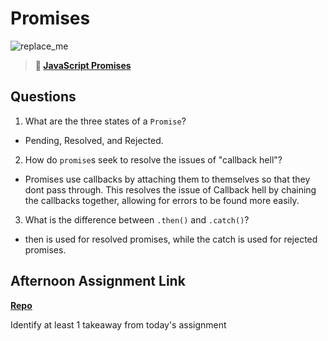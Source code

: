 # Promises

![replace_me](https://codeworks.blob.core.windows.net/public/assets/img/illustrations/placeholder.svg)

> **📖 [JavaScript Promises](https://codeworksacademy.com/fs-student-guide/resources/wk4/02-Promises)**

## Questions

1. What are the three states of a `Promise`?

- Pending, Resolved, and Rejected.

2. How do `promise`s seek to resolve the issues of "callback hell"?

- Promises use callbacks by attaching them to themselves so that they dont pass through. This resolves the issue of Callback hell by chaining the callbacks together, allowing for errors to be found more easily.

3. What is the difference between `.then()` and `.catch()`?

- then is used for resolved promises, while the catch is used for rejected promises.

## Afternoon Assignment Link

**[Repo](https://github.com/Jakeepaulin/<ASSIGNMENT_REPO>)**

Identify at least 1 takeaway from today's assignment
